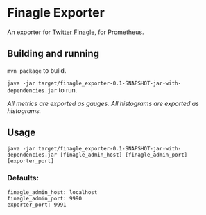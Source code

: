 Finagle Exporter
=====

An exporter for [Twitter Finagle](https://twitter.github.io/finagle/), for Prometheus.

## Building and running

`mvn package` to build.

`java -jar target/finagle_exporter-0.1-SNAPSHOT-jar-with-dependencies.jar` to run.

*All metrics are exported as gauges.*
*All histograms are exported as histograms.*

## Usage
```
java -jar target/finagle_exporter-0.1-SNAPSHOT-jar-with-dependencies.jar [finagle_admin_host] [finagle_admin_port] [exporter_port]
```

### Defaults:
```
finagle_admin_host: localhost
finagle_admin_port: 9990
exporter_port: 9991
```
